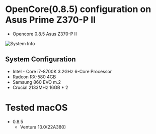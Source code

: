 # OpenCore(0.8.5) configuration on Asus Prime Z370-P II
- Opencore 0.8.5 Asus Z370-P II

![System Info](sysinf)

## System Configuration 

- Intel - Core i7-8700K 3.2GHz 6-Core Processor
- Radeon RX-580 4GB
- Samsung 860 EVO m.2
- Crucial 2133MHz 16GB * 2

# Tested macOS
- 0.8.5
    - Ventura 13.0(22A380)
